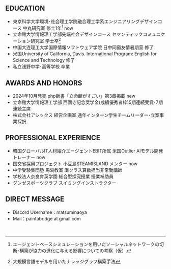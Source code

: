 <!--## Hi there 👋-->
<!--
00/00/00 day 0: hamigaki: fina: asasanpo: otakebi: workout: asameetegg: hardwork: reading: english: meiso: donottalktoomuch: donotchasewomen: ★nofap: ★nocarbon: digitalshutdown8: justsleep:

24/12/16 day 1: hamigaki💯 fina💯 asasanpo: otakebi: workout: asameetegg: hardwork: reading: english: meiso: donottalktoomuch: donotchasewomen: ★nofap: ★nocarbon: digitalshutdown8: justsleep:
-->

## EDUCATION
- 東京科学大学環境･社会理工学院融合理工学系エンジニアリングデザインコース 中丸研究室 修士1年[^1] now
- 立命館大学情報理工学部先端社会デザインコース セマンティックコミュニケーション研究室 学士卒[^2]
- 中国大连理工大学国際情報ソフトウェア学院 日中同窗友情暑期营 修了
- 米国University of California, Davis. International Program: English for Science and Technology 修了
- 私立浅野中学･高等学校 卒業
## AWARDS AND HONORS
- 2024年10月発売 php新書「立命館がすごい」第3章掲載 new
- 立命館大学情報理工学部 西園寺記念奨学金(成績優秀者枠)5期連続受賞･7期連続主席
- 株式会社アシックス 経営企画室 通年インターン学生チームリーダー･立案事業採択
## PROFESSIONAL EXPERIENCE
- 韓国グローバルIT人材紹介エージェントEBIT所属 米国Outlier AIモデル開発トレーナー now
- 国交省採用プロジェクト 小豆島STEAMISLAND メンター now
- 中学受験集団塾 馬渕教室 灘クラス算数担当非常勤講師
- 学校法人奈良育英学園 総合型探究授業 授業補助員
- グンゼスポーツクラブ スイミングインストラクター
## DIRECT MESSAGE
- Discord Username：matsuminaoya
- Mail：paintabridge at gmail.com
</br>

[^1]: エージェントベースシミュレーションを用いたソーシャルネットワークの切断･構築が協力の進化に与える影響についての考察（仮）
[^2]: 大規模言語モデルを用いたナレッジグラフ構築手法

<!--
## OTHER
<details>
<summary>NOTE</summary>

- 就活する時間がないのでひもにしてください
</details>
<details>
<summary>BOOKS</summary>

- 春琴抄
</details>
-->


<!--
```
for code
```
-->

<!--
**matsuminaoya/matsuminaoya** is a ✨ _special_ ✨ repository because its `README.md` (this file) appears on your GitHub profile.

Here are some ideas to get you started:

- 🔭 I’m currently working on ...
- 🌱 I’m currently learning ...
- 👯 I’m looking to collaborate on ...
- 🤔 I’m looking for help with ...
- 💬 Ask me about ...
- 📫 How to reach me: ...
- 😄 Pronouns: ...
- ⚡ Fun fact: ...
-->
